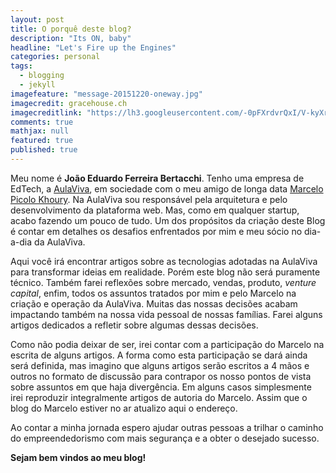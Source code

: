 ```yaml
---
layout: post
title: O porquê deste blog?
description: "Its ON, baby"
headline: "Let's Fire up the Engines"
categories: personal
tags: 
  - blogging
  - jekyll
imagefeature: "message-20151220-oneway.jpg"
imagecredit: gracehouse.ch
imagecreditlink: "https://lh3.googleusercontent.com/-0pFXrdvrQxI/V-kyXr5bZbI/AAAAAAAABtA/s6kHBmtl6os1o6xUTcQ6GuLoqa44-wFkwCCo/s0/message-20151220-oneway.jpg"
comments: true
mathjax: null
featured: true
published: true
---
```

Meu nome é **João Eduardo Ferreira Bertacchi**. Tenho uma empresa de EdTech, a [AulaViva](https://aulaviva.com.br), em sociedade com o meu amigo de longa data [Marcelo Picolo Khoury](https://www.linkedin.com/in/mpkhoury/). Na AulaViva sou responsável pela arquitetura e pelo desenvolvimento da plataforma web. Mas, como em qualquer startup, acabo fazendo um pouco de tudo. Um dos propósitos da criação deste Blog é contar em detalhes os desafios enfrentados por mim e meu sócio no dia-a-dia da AulaViva.

Aqui você irá encontrar artigos sobre as tecnologias adotadas na AulaViva para transformar ideias em realidade. Porém este blog não será puramente técnico. Também farei reflexões sobre mercado, vendas, produto, *venture capital*, enfim, todos os assuntos tratados por mim e pelo Marcelo na criação e operação da AulaViva. Muitas das nossas decisões acabam impactando também na nossa vida pessoal de nossas famílias. Farei alguns artigos dedicados a refletir sobre algumas dessas decisões.

Como não podia deixar de ser, irei contar com a participação do Marcelo na escrita de alguns artigos. A forma como esta participação se dará ainda será definida, mas imagino que alguns artigos serão escritos a 4 mãos e outros no formato de discussão para contrapor os nosso pontos de vista sobre assuntos em que haja divergência. Em alguns casos simplesmente irei reproduzir integralmente artigos de autoria do Marcelo. Assim que o blog do Marcelo estiver no ar atualizo aqui o endereço.

Ao contar a minha jornada espero ajudar outras pessoas a trilhar o caminho do empreendedorismo com mais segurança e a obter o desejado sucesso.

**Sejam bem vindos ao meu blog!**